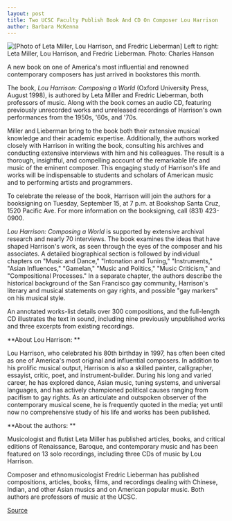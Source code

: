 ```yaml
---
layout: post
title: Two UCSC Faculty Publish Book And CD On Composer Lou Harrison
author: Barbara McKenna
---
```


![\[Photo of Leta Miller, Lou Harrison, and Fredric Lieberman\]][1] Left to right: Leta Miller, Lou Harrison, and Fredric Lieberman. Photo: Charles Hanson

A new book on one of America's most influential and renowned contemporary composers has just arrived in bookstores this month.

The book, _Lou Harrison: Composing a World_ (Oxford University Press, August 1998), is authored by Leta Miller and Fredric Lieberman, both professors of music. Along with the book comes an audio CD, featuring previously unrecorded works and unreleased recordings of Harrison's own performances from the 1950s, '60s, and '70s.

Miller and Lieberman bring to the book both their extensive musical knowledge and their academic expertise. Additionally, the authors worked closely with Harrison in writing the book, consulting his archives and conducting extensive interviews with him and his colleagues. The result is a thorough, insightful, and compelling account of the remarkable life and music of the eminent composer. This engaging study of Harrison's life and works will be indispensable to students and scholars of American music and to performing artists and programmers.

To celebrate the release of the book, Harrison will join the authors for a booksigning on Tuesday, September 15, at 7 p.m. at Bookshop Santa Cruz, 1520 Pacific Ave. For more information on the booksigning, call (831) 423-0900.

_Lou Harrison: Composing a World_ is supported by extensive archival research and nearly 70 interviews. The book examines the ideas that have shaped Harrison's work, as seen through the eyes of the composer and his associates. A detailed biographical section is followed by individual chapters on "Music and Dance," "Intonation and Tuning," "Instruments," "Asian Influences," "Gamelan," "Music and Politics," "Music Criticism," and "Compositional Processes." In a separate chapter, the authors describe the historical background of the San Francisco gay community, Harrison's literary and musical statements on gay rights, and possible "gay markers" on his musical style.

An annotated works-list details over 300 compositions, and the full-length CD illustrates the text in sound, including nine previously unpublished works and three excerpts from existing recordings.

**About Lou Harrison: **

Lou Harrison, who celebrated his 80th birthday in 1997, has often been cited as one of America's most original and influential composers. In addition to his prolific musical output, Harrison is also a skilled painter, calligrapher, essayist, critic, poet, and instrument-builder. During his long and varied career, he has explored dance, Asian music, tuning systems, and universal languages, and has actively championed political causes ranging from pacifism to gay rights. As an articulate and outspoken observer of the contemporary musical scene, he is frequently quoted in the media; yet until now no comprehensive study of his life and works has been published.

**About the authors: **

Musicologist and flutist Leta Miller has published articles, books, and critical editions of Renaissance, Baroque, and contemporary music and has been featured on 13 solo recordings, including three CDs of music by Lou Harrison.

Composer and ethnomusicologist Fredric Lieberman has published compositions, articles, books, films, and recordings dealing with Chinese, Indian, and other Asian musics and on American popular music. Both authors are professors of music at the UCSC.

[1]: http://www1.ucsc.edu/oncampus/currents/98-99/art/harrison.98-08-24.gif

[Source](http://www1.ucsc.edu/oncampus/currents/98-99/08-24/harrison.htm "Permalink to Faculty publish book on Lou Harrison: 08-24-98")
